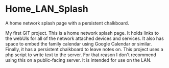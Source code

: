Home_LAN_Splash
===============

A home network splash page with a persistent chalkboard.

My first GIT project. This is a home network splash page. It holds links to the webUIs for all of the network attached devices and services.
It also has space to embed the family calendar using Google Calendar or similar. Finally, it has a persistent chalkboard to leave notes on.
This project uses a php script to write text to the server. For that reason I don't recommend using this on a public-facing server. It is intended for use on the LAN.